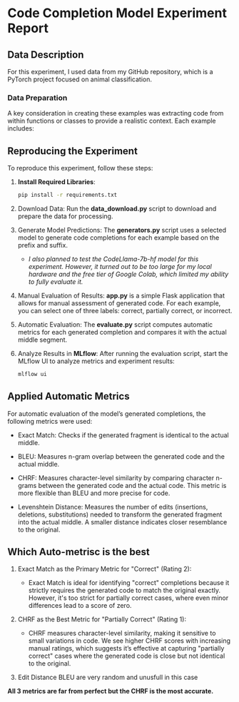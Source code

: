 # Code Completion Model Experiment Report

## Data Description
For this experiment, I used data from my GitHub repository, which is a PyTorch project focused on animal classification. 
### Data Preparation
A key consideration in creating these examples was extracting code from within functions or classes to provide a realistic context. Each example includes:
## Reproducing the Experiment
To reproduce this experiment, follow these steps:
1. **Install Required Libraries**:
   ```bash
   pip install -r requirements.txt
    ```
2. Download Data: Run the **data_download.py** script to download and prepare the data for processing.

3. Generate Model Predictions: The **generators.py** script uses a selected model to generate code completions for each example based on the prefix and suffix.
   -  *I also planned to test the CodeLlama-7b-hf model for this experiment. However, it turned out to be too large for my local hardware and the free tier of Google Colab, which limited my ability to fully evaluate it.*

4. Manual Evaluation of Results: **app.py** is a simple Flask application that allows for manual assessment of generated code. For each example, you can select one of three labels: correct, partially correct, or incorrect.

5. Automatic Evaluation: The **evaluate.py** script computes automatic metrics for each generated completion and compares it with the actual middle segment.

6. Analyze Results in **MLflow**: After running the evaluation script, start the MLflow UI to analyze metrics and experiment results:

    ```bash
    mlflow ui
    ```
## Applied Automatic Metrics
For automatic evaluation of the model’s generated completions, the following metrics were used:

 - Exact Match: Checks if the generated fragment is identical to the actual middle. 

 - BLEU: Measures n-gram overlap between the generated code and the actual middle. 

 - CHRF: Measures character-level similarity by comparing character n-grams between the generated code and the actual code. This metric is more flexible than BLEU and more precise for code.

-  Levenshtein Distance: Measures the number of edits (insertions, deletions, substitutions) needed to transform the generated fragment into the actual middle. A smaller distance indicates closer resemblance to the original.
  
## Which Auto-metrisc is the best

1. Exact Match as the Primary Metric for "Correct" (Rating 2):

   - Exact Match is ideal for identifying "correct" completions because it strictly requires the generated code to match the original exactly. However, it's too strict for partially correct cases, where even minor differences lead to a score of zero.
2. CHRF as the Best Metric for "Partially Correct" (Rating 1):

   - CHRF measures character-level similarity, making it sensitive to small variations in code. We see higher CHRF scores with increasing manual ratings, which suggests it’s effective at capturing "partially correct" cases where the generated code is close but not identical to the original.
3. Edit Distance BLEU are very random and unusfull in this case

**All 3 metrics are far from perfect but the CHRF is the most accurate.**   
